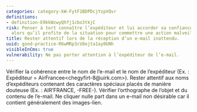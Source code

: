 ```yaml
---
categories: category-kW-FytF1BDPDcjYzpVQvr
definitions:
- definition-E9kkWzwyQhfj1cbo3tkjC
risk: Penser à tort connaître l’expéditeur et lui accorder sa confiance en toute sérénité
  alors qu’il profite de la situation pour commettre une action malveillante.
title: Rester attentif lors de la réception d’un e-mail inattendu.
uuid: good-practice-R6wMRp3cV8ejta1ay0UNh
visibleInCms: true
vulnerability: Ne pas porter attention à l’expéditeur de l’e-mail.
---
```


Vérifier la cohérence entre le nom de l’e-mail et le nom de l’expéditeur (Ex. : Expéditeur = AirFrancee<chegyfirt-8@uirk\.com>). Rester attentif aux noms d’expéditeurs contenant des caractères spéciaux placés de manière douteuse (Ex. : AIR’FRANCE, -FREE-). Vérifier l’orthographe de l’objet et du contenu de l’e-mail. Ne cliquer nulle part dans un e-mail non désirable car il contient généralement des images-lien.
